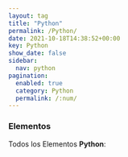 ```yaml
---
layout: tag
title: "Python"
permalink: /Python/
date: 2021-10-18T14:38:52+00:00
key: Python
show_date: false
sidebar:
  nav: python
pagination: 
  enabled: true
  category: Python
  permalink: /:num/    
---
```


<h3>Elementos</h3>
Todos los Elementos <strong>Python</strong>: